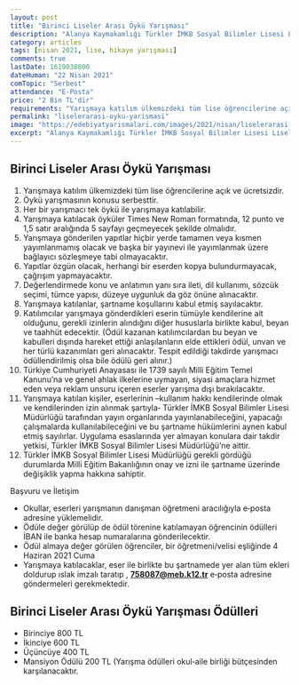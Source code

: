 ```yaml
---
layout: post
title: "Birinci Liseler Arası Öykü Yarışması"
description: "Alanya Kaymakamlığı Türkler İMKB Sosyal Bilimler Lisesi Liseler arası Öykü Yarışması düzenliyor."
category: articles
tags: [nisan 2021, lise, hikaye yarışması]
comments: true
lastDate: 1619038800    
dateHuman: "22 Nisan 2021"
comTopic: "Serbest"
attendance: "E-Posta"
price: "2 Bin TL'dir"
requirements: "Yarışmaya katılım ülkemizdeki tüm lise öğrencilerine açık ve ücretsizdir."
permalink: "liselerarasi-oyku-yarismasi"
image: "https://edebiyatyarismalari.com/images/2021/nisan/liselerarasi-oyku-yarismasi.jpg"
excerpt: "Alanya Kaymakamlığı Türkler İMKB Sosyal Bilimler Lisesi Liseler arası Öykü Yarışması düzenliyor."
---
```


## Birinci Liseler Arası Öykü Yarışması
1. Yarışmaya katılım ülkemizdeki tüm lise öğrencilerine açık ve ücretsizdir.
2. Öykü yarışmasının konusu serbesttir. 
3. Her bir yarışmacı tek öykü ile yarışmaya katılabilir. 
4. Yarışmaya katılacak öyküler Times New Roman formatında, 12 punto ve 1,5 satır aralığında 5 sayfayı geçmeyecek şekilde olmalıdır. 
5. Yarışmaya gönderilen yapıtlar hiçbir yerde tamamen veya kısmen yayımlanmamış olacak ve başka bir yayınevi ile yayımlanmak üzere bağlayıcı sözleşmeye tabi olmayacaktır. 
6. Yapıtlar özgün olacak, herhangi bir eserden kopya bulundurmayacak, çağrışım yapmayacaktır. 
7. Değerlendirmede konu ve anlatımın yanı sıra ileti, dil kullanımı, sözcük seçimi, tümce yapısı, düzeye uygunluk da göz önüne alınacaktır. 
8. Yarışmaya katılanlar, şartname koşullarını kabul etmiş sayılacaktır. 
9. Katılımcılar yarışmaya gönderdikleri eserin tümüyle kendilerine ait olduğunu, gerekli izinlerin alındığını diğer hususlarla birlikte kabul, beyan ve taahhüt edecektir. (Ödül kazanan katılımcılardan bu beyan ve kabulleri dışında hareket ettiği anlaşılanların elde ettikleri ödül, unvan ve her türlü kazanımları geri alınacaktır. Tespit edildiği takdirde yarışmacı ödüllendirilmiş olsa bile ödülü geri alınır.) 
10. Türkiye Cumhuriyeti Anayasası ile 1739 sayılı Milli Eğitim Temel Kanunu’na ve genel ahlak ilkelerine uymayan, siyasi amaçlara hizmet eden veya reklam unsuru içeren eserler yarışma dışı bırakılacaktır. 
11. Yarışmaya katılan kişiler, eserlerinin –kullanım hakkı kendilerinde olmak ve kendilerinden izin alınmak şartıyla‐ Türkler İMKB Sosyal Bilimler Lisesi Müdürlüğü tarafından yayın organlarında yayınlanabileceğini, yapacağı çalışmalarda kullanılabileceğini ve bu şartname hükümlerini aynen kabul etmiş sayılırlar. Uygulama esaslarında yer almayan konulara dair takdir yetkisi, Türkler İMKB Sosyal Bilimler Lisesi Müdürlüğü’ne aittir. 
12. Türkler İMKB Sosyal Bilimler Lisesi Müdürlüğü gerekli gördüğü durumlarda Milli Eğitim Bakanlığının onay ve izni ile şartname üzerinde değişiklik yapma hakkına sahiptir.

Başvuru ve İletişim  
- Okullar, eserleri yarışmanın danışman öğretmeni aracılığıyla e‐posta adresine yüklemelidir. 
- Ödüle değer görülüp de ödül törenine katılamayan öğrencinin ödülleri İBAN ile banka hesap numaralarına gönderilecektir. 
- Ödül almaya değer görülen öğrenciler, bir öğretmeni/velisi eşliğinde 4 Haziran 2021 Cuma
- Yarışmaya katılacaklar, eser ile birlikte bu şartnamede yer alan tüm ekleri doldurup ıslak imzalı taratıp , **758087@meb.k12.tr** e‐posta adresine göndermeleri gerekmektedir. 

## Birinci Liseler Arası Öykü Yarışması Ödülleri
- Birinciye 800 TL 
- İkinciye 600 TL 
- Üçüncüye 400 TL 
- Mansiyon Ödülü 200 TL (Yarışma ödülleri okul‐aile birliği bütçesinden karşılanacaktır. 